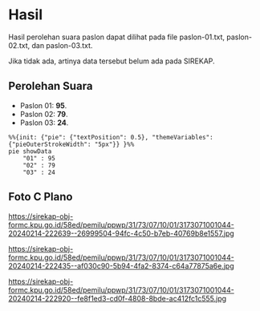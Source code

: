# Hasil

Hasil perolehan suara paslon dapat dilihat pada file paslon-01.txt, paslon-02.txt, dan paslon-03.txt.

Jika tidak ada, artinya data tersebut belum ada pada SIREKAP.

## Perolehan Suara

 * Paslon 01: **95**.
 * Paslon 02: **79**.
 * Paslon 03: **24**.

```mermaid
%%{init: {"pie": {"textPosition": 0.5}, "themeVariables": {"pieOuterStrokeWidth": "5px"}} }%%
pie showData
    "01" : 95
    "02" : 79
    "03" : 24
```
## Foto C Plano

https://sirekap-obj-formc.kpu.go.id/58ed/pemilu/ppwp/31/73/07/10/01/3173071001044-20240214-222639--26999504-94fc-4c50-b7eb-40769b8e1557.jpg

https://sirekap-obj-formc.kpu.go.id/58ed/pemilu/ppwp/31/73/07/10/01/3173071001044-20240214-222435--af030c90-5b94-4fa2-8374-c64a77875a6e.jpg

https://sirekap-obj-formc.kpu.go.id/58ed/pemilu/ppwp/31/73/07/10/01/3173071001044-20240214-222920--fe8f1ed3-cd0f-4808-8bde-ac412fc1c555.jpg
